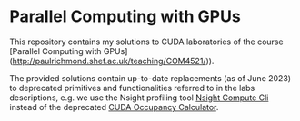# Parallel Computing with GPUs

This repository contains my solutions to CUDA laboratories of the course [Parallel Computing with GPUs] (http://paulrichmond.shef.ac.uk/teaching/COM4521/)).

The provided solutions contain up-to-date replacements (as of June 2023) to deprecated primitives and functionalities referred to in the labs descriptions, e.g. we use the Nsight profiling tool [Nsight Compute Cli](https://docs.nvidia.com/nsight-compute/NsightComputeCli/index.html) instead of the deprecated [CUDA Occupancy Calculator](https://docs.nvidia.com/cuda/cuda-occupancy-calculator/).
